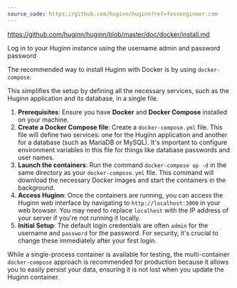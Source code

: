 ```yaml
---
source_code: https://github.com/huginn/huginn?ref=fossengineer.com
---
```



https://github.com/huginn/huginn/blob/master/doc/docker/install.md

Log in to your Huginn instance using the username admin and password password

The recommended way to install Huginn with Docker is by using `docker-compose`.

This simplifies the setup by defining all the necessary services, such as the Huginn application and its database, in a single file.

1.  **Prerequisites**: Ensure you have **Docker** and **Docker Compose** installed on your machine.
2.  **Create a Docker Compose file**: Create a `docker-compose.yml` file. This file will define two services: one for the Huginn application and another for a database (such as MariaDB or MySQL). It's important to configure environment variables in this file for things like database passwords and user names.
3.  **Launch the containers**: Run the command `docker-compose up -d` in the same directory as your `docker-compose.yml` file. This command will download the necessary Docker images and start the containers in the background.
4.  **Access Huginn**: Once the containers are running, you can access the Huginn web interface by navigating to `http://localhost:3000` in your web browser. You may need to replace `localhost` with the IP address of your server if you're not running it locally.
5.  **Initial Setup**: The default login credentials are often `admin` for the username and `password` for the password. For security, it's crucial to change these immediately after your first login.

While a single-process container is available for testing, the multi-container `docker-compose` approach is recommended for production because it allows you to easily persist your data, ensuring it is not lost when you update the Huginn container.
